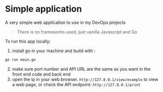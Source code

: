 # Simple application
A very simple web application to use in my DevOps projects

> There is no frameworks used, just vanilla Javascript and Go

To run this app locally:

1. install go in your machine and build with :
``` bash
go run main.go
```
2. make sure port number and API URL are the same as you want in the front end code and back end
3. open the ip in your web browser. `http://127.0.0.1/view/example` to view a web page, or check the API endpoint: `http://127.0.0.1/print`
